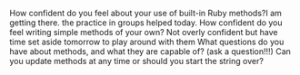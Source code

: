 How confident do you feel about your use of built-in Ruby methods?I am getting there. the practice in groups helped today.
How confident do you feel writing simple methods of your own? Not overly confident but have time set aside tomorrow to play around with them
What questions do you have about methods, and what they are capable of? (ask a question!!!) Can you update methods at any time or should you start the string over?
